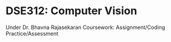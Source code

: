 # DSE312: Computer Vision
Under Dr. Bhavna Rajasekaran
Coursework: Assignment/Coding Practice/Assessment
